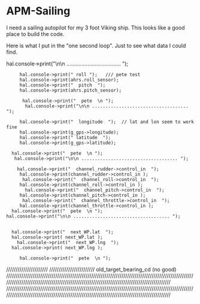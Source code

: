 APM-Sailing
===========

I need a sailing autopilot for my 3 foot Viking ship.  This looks like a good place to build the code.



Here is what I put in the "one second loop".  Just to see what data I could find.

hal.console->print("\n\n .................................... ");
    
         hal.console->print(" roll ");   /// pete test
         hal.console->print(ahrs.roll_sensor); 
         hal.console->print("  pitch  ");
         hal.console->print(ahrs.pitch_sensor); 
         
          hal.console->print("  pete  \n ");
           hal.console->print("\n\n .................................... ");
    
         hal.console->print("  longitude  ");  // lat and lon seem to work fine
         hal.console->print(g_gps->longitude); 
         hal.console->print(" latitude  ");
         hal.console->print(g_gps->latitude); 
     
      hal.console->print("  pete  \n ");
       hal.console->print("\n\n .................................... ");
    
        hal.console->print("  channel_rudder->control_in  ");
         hal.console->print(channel_rudder->control_in ); 
          hal.console->print("  channel_roll->control_in  ");
         hal.console->print(channel_roll->control_in ); 
           hal.console->print("  channel_pitch->control_in  ");
         hal.console->print(channel_pitch->control_in ); 
          hal.console->print("  channel_throttle->control_in  ");
         hal.console->print(channel_throttle->control_in ); 
      hal.console->print("  pete  \n ");
    hal.console->print("\n\n .................................... ");
    
     
      hal.console->print("  next_WP.lat  ");
      hal.console->print( next_WP.lat ); 
        hal.console->print("  next_WP.lng  ");
      hal.console->print( next_WP.lng ); 
       
         hal.console->print("  pete  \n ");
 //////////////////////        //////////////////////// old_target_bearing_cd (no good)
  //////////////////////////////////////////////////////////////////////////////////////////////////////////////////////////////////////////////////////////////////////////////////////////
  //////////////////////////////////////////////////////////////////////////////////////////////////////////////////////////////////////////////////////////////////////////////////////////
        
